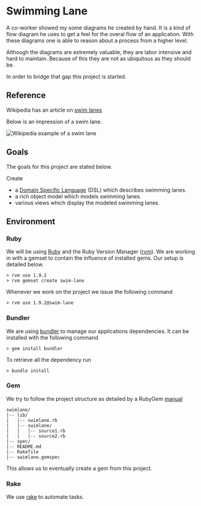 Swimming Lane
=============

A co-worker showed my some diagrams he created by hand. It is a kind
of flow diagram he uses to get a feel for the overal flow of an
application. With these diagrams one is able to reason about a process
from a higher level.

Although the diagrams are extremely valuable, they are labor
intensive and hard to maintain. Because of this they are not as
ubiquitous as they should be.

In order to bridge that gap this project is started.

Reference
---------

Wikipedia has an article on 
[swim lanes](http://en.wikipedia.org/wiki/Swim_lane "Wikipedia on swim lanes")

Below is an impression of a swim lane.

![Wikipedia example of a swim lane](http://upload.wikimedia.org/wikipedia/commons/a/a5/Approvals.jpg)

Goals
-----

The goals for this project are stated below.

Create

* a [Domain Specific
  Language](http://en.wikipedia.org/wiki/Domain-specific_language
  "Wikipedia on DSL's") (DSL) which describes swimming lanes.
* a rich object model which models swimming lanes.
* various views which display the modeled swimming lanes.

Environment
-----------

### Ruby

We will be using 
[Ruby](http://www.ruby-lang.org/en/ "Homepage of Ruby Programming Language")
and the Ruby Version Manager 
([rvm](http://beginrescueend.com/ "Homepage of rvm")). We are working
in with a gemset to contain the influence of installed gems. Our setup
is detailed below.

    > rvm use 1.9.2
    > rvm gemset create swim-lane

Whenever we work on the project we issue the following command

    > rvm use 1.9.2@swim-lane

### Bundler

We are using 
[bundler](http://gembundler.com/ "Homepage for bundler")
to manage our applications dependencies. It can be installed with the
following command

    > gem install bundler

To retrieve all the dependency run

    > bundle install

### Gem

We try to follow the project structure as detailed by a RubyGem
[manual](http://docs.rubygems.org/read/chapter/24 "Structure of gem")

    swimlane/
    |-- lib/
    |   |-- swimlane.rb  
    |   |-- swimlane/
    |   |   |-- source1.rb
    |   |   |-- source2.rb
    |-- spec/
    |-- README.md
    |-- Rakefile
    |-- swimlane.gemspec

This allows us to eventually create a gem from this project. 

### Rake

We use 
[rake](http://rake.rubyforge.org/ "Homepage for rake; Ruby Make")
to automate tasks.